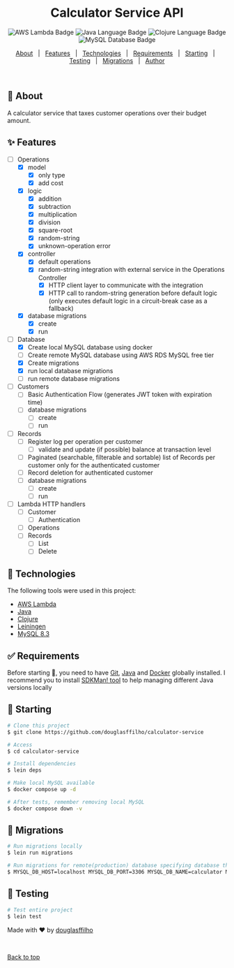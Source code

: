 <h1 align="center">Calculator Service API</h1>

<p align="center">
  <img alt="AWS Lambda Badge" src="https://img.shields.io/badge/AWS_Lambda-orange.svg" />
  <img alt="Java Language Badge" src="https://img.shields.io/badge/Java-17.x-green.svg" />
  <img alt="Clojure Language Badge" src="https://img.shields.io/badge/Clojure-1.11.x-green.svg" />
  <img alt="MySQL Database Badge" src="https://img.shields.io/badge/MySQL-8.3-green.svg" />
</p>

<p align="center">
  <a href="#dart-about">About</a> &#xa0; | &#xa0; 
  <a href="#sparkles-features">Features</a> &#xa0; | &#xa0;
  <a href="#rocket-technologies">Technologies</a> &#xa0; | &#xa0;
  <a href="#white_check_mark-requirements">Requirements</a> &#xa0; | &#xa0;
  <a href="#checkered_flag-starting">Starting</a> &#xa0; | &#xa0;
  <a href="#mag_right-testing">Testing</a> &#xa0; | &#xa0;
  <a href="#mag_right-migrations">Migrations</a> &#xa0; | &#xa0;
  <a href="https://github.com/douglasffilho" target="_blank">Author</a>
</p>

<br>

## :dart: About ##

A calculator service that taxes customer operations over their budget amount.

## :sparkles: Features ##

- [ ] Operations
  - [x] model
    - [x] only type
    - [x] add cost
  - [x] logic
    - [x] addition
    - [x] subtraction
    - [x] multiplication
    - [x] division
    - [x] square-root
    - [x] random-string
    - [x] unknown-operation error
  - [x] controller
    - [x] default operations
    - [x] random-string integration with external service in the Operations Controller
      - [x] HTTP client layer to communicate with the integration
      - [x] HTTP call to random-string generation before default logic (only executes default logic in a circuit-break case as a fallback)
  - [x] database migrations
    - [x] create
    - [x] run

- [ ] Database
  - [x] Create local MySQL database using docker
  - [ ] Create remote MySQL database using AWS RDS MySQL free tier
  - [x] Create migrations
  - [x] run local database migrations
  - [ ] run remote database migrations

- [ ] Customers
  - [ ] Basic Authentication Flow (generates JWT token with expiration time)
  - [ ] database migrations
    - [ ] create
    - [ ] run

- [ ] Records
  - [ ] Register log per operation per customer
    - [ ] validate and update (if possible) balance at transaction level
  - [ ] Paginated (searchable, filterable and sortable) list of Records per customer only for the authenticated customer
  - [ ] Record deletion for authenticated customer
  - [ ] database migrations
    - [ ] create
    - [ ] run

- [ ] Lambda HTTP handlers
  - [ ] Customer
    - [ ] Authentication
  - [ ] Operations
  - [ ] Records
    - [ ] List
    - [ ] Delete

## :rocket: Technologies ##

The following tools were used in this project:

- [AWS Lambda](https://aws.amazon.com/pt/pm/lambda/)
- [Java](https://www.oracle.com/br/java/technologies/downloads/#java17)
- [Clojure](https://clojure.org/)
- [Leiningen](https://leiningen.org/)
- [MySQL 8.3](https://hub.docker.com/layers/library/mysql/8.0-oracle/images/sha256-0cb3ab06963a548f8eebb5aca9e06a0ea86db8178030f2e12edda36143a41259?context=explore)

## :white_check_mark: Requirements ##

Before starting :checkered_flag:, you need to have [Git](https://git-scm.com), [Java](https://www.oracle.com/br/java/technologies/downloads/#java17) and [Docker](https://www.docker.com/) globally installed.
I recommend you to install [SDKMan! tool](https://sdkman.io/) to help managing different Java versions locally

## :checkered_flag: Starting ##

```bash
# Clone this project
$ git clone https://github.com/douglasffilho/calculator-service

# Access
$ cd calculator-service

# Install dependencies
$ lein deps

# Make local MySQL available
$ docker compose up -d

# After tests, remember removing local MySQL
$ docker compose down -v
```

## :checkered_flag: Migrations ##

```bash
# Run migrations locally
$ lein run migrations

# Run migrations for remote(production) database specifying database through env vars
$ MYSQL_DB_HOST=localhost MYSQL_DB_PORT=3306 MYSQL_DB_NAME=calculator MYSQL_DB_USER=root MYSQL_DB_PWD=admin lein run migrations
```

## :mag_right: Testing ##

```bash
# Test entire project
$ lein test
```

Made with :heart: by <a href="https://github.com/douglasffilho" target="_blank">douglasffilho</a>

&#xa0;

<a href="#top">Back to top</a>
